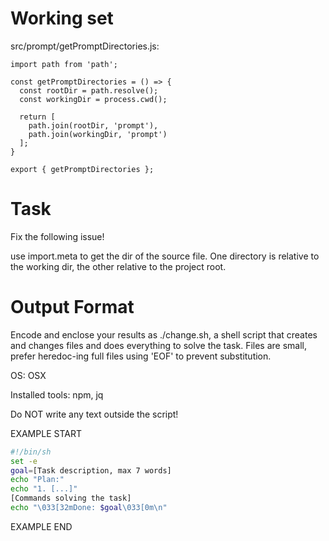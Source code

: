 # Working set

src/prompt/getPromptDirectories.js:
```
import path from 'path';

const getPromptDirectories = () => {
  const rootDir = path.resolve();
  const workingDir = process.cwd();
  
  return [
    path.join(rootDir, 'prompt'),
    path.join(workingDir, 'prompt')
  ];
}

export { getPromptDirectories };

```


# Task

Fix the following issue!

use import.meta to get the dir of the source file. One directory is relative to the working dir, the other relative to the project root.

# Output Format

Encode and enclose your results as ./change.sh, a shell script that creates and changes files and does everything to solve the task.
Files are small, prefer heredoc-ing full files using 'EOF' to prevent substitution.

OS: OSX

Installed tools: npm, jq


Do NOT write any text outside the script!

EXAMPLE START

```sh
#!/bin/sh
set -e
goal=[Task description, max 7 words]
echo "Plan:"
echo "1. [...]"
[Commands solving the task]
echo "\033[32mDone: $goal\033[0m\n"
```

EXAMPLE END

